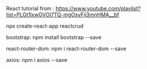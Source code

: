 React tutorial from : https://www.youtube.com/playlist?list=PLGt1lxwGVOI7TQ-mgOsyFij3mnHMA__bf 

npx create-react-app reactcrud

bootstrap: npm install bootstrap --save

react-router-dom: npm i react-router-dom --save

axios: npm i axios --save